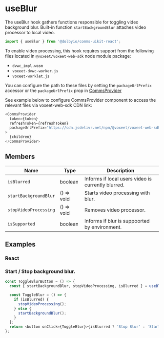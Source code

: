 # useBlur

The useBlur hook gathers functions responsible for toggling video background blur. Built-in function `startBackgroundBlur` attaches video processor to local video.

```javascript
import { useBlur } from '@dolbyio/comms-uikit-react';
```

To enable video processing, this hook requires support from the following files located in `@voxeet/voxeet-web-sdk` node module package:

- `dvwc_impl.wasm`
- `voxeet-dvwc-worker.js`
- `voxeet-worklet.js`

You can configure the path to these files by setting the `packageUrlPrefix` accessor or the `packageUrlPrefix` prop in [CommsProvider](../providers/CommsProvider.md)

See example below to configure CommsProvider component to access the relevant files via voxeet-web-sdk CDN link:

```javascript
<CommsProvider
  token={token}
  refreshToken={refreshToken}
  packageUrlPrefix="https://cdn.jsdelivr.net/npm/@voxeet/voxeet-web-sdk/dist"
>
  {children}
</CommsProvider>
```

## Members

| Name                  | Type       | Description                                        |
| --------------------- | ---------- | -------------------------------------------------- |
| `isBlurred`           | boolean    | Informs if local users video is currently blurred. |
| `startBackgroundBlur` | () => void | Starts video processing with blur.                 |
| `stopVideoProcessing` | () => void | Removes video processor.                           |
| `isSupported`         | boolean    | Informs if blur is suppoorted by environment.      |

## Examples

### React

### Start / Stop background blur.

```javascript
const ToggleBlurButton = () => {
  const { startBackgroundBlur, stopVideoProcessing, isBlurred } = useBlur();

  const ToggleBlur = () => {
    if (isBlurred) {
      stopVideoProcessing();
    } else {
      startBackgroundBlur();
    }
  };
  return <button onClick={ToggleBlur}>{isBlurred ? 'Stop Blur' : 'Start Blur'}</button>;
};
```
